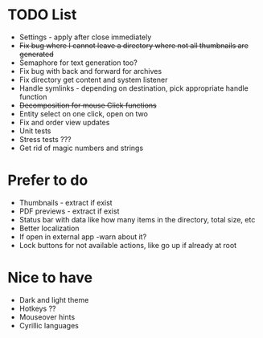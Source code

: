 # TODO List

* Settings - apply after close immediately
* ~~Fix bug where I cannot leave a directory where not all thumbnails are generated~~
* Semaphore for text generation too?
* Fix bug with back and forward for archives
* Fix directory get content and system listener
* Handle symlinks - depending on destination, pick appropriate handle function
* ~~Decomposition for mouse Click functions~~
* Entity select on one click, open on two
* Fix and order view updates
* Unit tests
* Stress tests ???
* Get rid of magic numbers and strings

# Prefer to do

* Thumbnails - extract if exist
* PDF previews - extract if exist
* Status bar with data like how many items in the directory, total size, etc
* Better localization
* If open in external app -warn about it?
* Lock buttons for not available actions, like go up if already at root

# Nice to have

* Dark and light theme
* Hotkeys ??
* Mouseover hints
* Cyrillic languages
